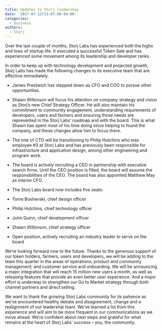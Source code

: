 ```yaml
---
title: Updates to Storj leadership
date: '2017-07-12T13:07:00-04:00'
categories:
  - business
authors:
  - Storj
---
```

Over the last couple of months, Storj Labs has experienced both the highs and lows of startup life. It executed a successful Token Sale and has experienced some movement among its leadership and developer ranks.

<!--more-->


In order to keep up with technology development and projected growth, Storj Labs has made the following changes to its executive team that are effective immediately.

*   James Prestwich has stepped down as CFO and COO to pursue other opportunities.

*   Shawn Wilkinson will focus his attention on company strategy and vision as Storj’s new Chief Strategy Officer. He will also maintain his commitment to community engagement, understanding requirements of developers, users and farmers and ensuring those needs are represented in the Storj Labs’ roadmap and with the board. This is what Shawn has spent most of his time doing since helping to found the company, and these changes allow him to focus there.

*   The role of CTO will be transitioning to Philip Hutchins who was employee #3 at Storj Labs and has previously been responsible for infrastructure and application design, among other engineering and program work.

*   The board is actively recruiting a CEO in partnership with executive search firms. Until the CEO position is filled, the board will assume the responsibilities of the CEO. The board has also appointed Matthew May as interim CFO.

*   The Storj Labs board now includes five seats:

*   Tome Boshevski, chief design officer
*   Philip Hutchins, chief technology officer
*   John Quinn, chief development officer
*   Shawn Wilkinson, chief strategy officer
*   Open position, actively recruiting an industry leader to serve on the board

We’re looking forward now to the future. Thanks to the generous support of our token holders, farmers, users and developers, we will be adding to the team this quarter in the areas of operations; product and community management; and customer service and onboarding. We will be announcing a major integration that will reach 15 million new users a month, as well as releasing features that provide an even better user experience. And a major effort is underway to strengthen our Go to Market strategy through both channel partners and direct selling.

We want to thank the growing Storj Labs community for its patience as we’ve encountered healthy debate and disagreement, change and a realignment of our leadership team. We’ve learned a lot from this experience and will aim to be more frequent in our communications as we move ahead. We’re confident about next steps and grateful for what remains at the heart of Storj Labs’ success – you, the community.
